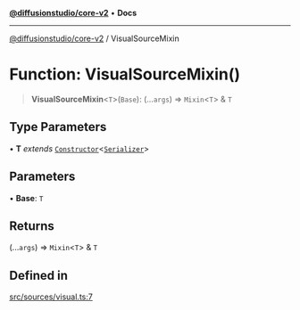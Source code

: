 [**@diffusionstudio/core-v2**](../README.md) • **Docs**

***

[@diffusionstudio/core-v2](../globals.md) / VisualSourceMixin

# Function: VisualSourceMixin()

> **VisualSourceMixin**\<`T`\>(`Base`): (...`args`) => `Mixin`\<`T`\> & `T`

## Type Parameters

• **T** *extends* [`Constructor`](../type-aliases/Constructor.md)\<[`Serializer`](../classes/Serializer.md)\>

## Parameters

• **Base**: `T`

## Returns

(...`args`) => `Mixin`\<`T`\> & `T`

## Defined in

[src/sources/visual.ts:7](https://github.com/diffusionstudio/core-v2/blob/ce69ef92917fd6c7f2f6e872cf6c87954dee9b56/src/sources/visual.ts#L7)
